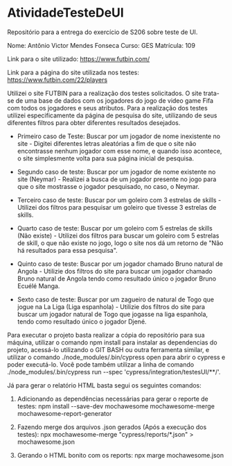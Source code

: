 # AtividadeTesteDeUI
Repositório para a entrega do exercício de S206 sobre teste de UI.

Nome: Antônio Victor Mendes Fonseca
Curso: GES
Matrícula: 109

Link para o site utilizado: https://www.futbin.com/

Link para a página do site utilizada nos testes: https://www.futbin.com/22/players

Utilizei o site FUTBIN para a realização dos testes solicitados. O site trata-se de uma base de dados com os jogadores do jogo de video game Fifa com todos os jogadores e seus atributos. Para a realização dos testes utilizei especificamente da página de pesquisa do site, utilizando de seus diferentes filtros para obter diferentes resultados desejados.

 - Primeiro caso de Teste: Buscar por um jogador de nome inexistente no site - Digitei diferentes letras aleatórias a fim de que o site não encontrasse nenhum jogador com esse nome, e quando isso acontece, o site simplesmente volta para sua página inicial de pesquisa.

 - Segundo caso de teste: Buscar por um jogador de nome existente no site (Neymar) - Realizei a busca de um jogador presente no jogo para que o site mostrasse o jogador pesquisado, no caso, o Neymar.

 - Terceiro caso de teste: Buscar por um goleiro com 3 estrelas de skills - Utilizei dos filtros para pesquisar um goleiro que tivesse 3 estrelas de skills.

 - Quarto caso de teste: Buscar por um goleiro com 5 estrelas de skills (Não existe) - Utilizei dos filtros para buscar um goleiro com 5 estrelas de skill, o que não existe no jogo, logo o site nos dá um retorno de "Não há resultados para essa pesquisa".

 - Quinto caso de teste: Buscar por um jogador chamado Bruno natural de Angola - Utilizie dos filtros do site para buscar um jogador chamado Bruno natural de Angola tendo como resultado único o jogador Bruno Ecuélé Manga. 

 - Sexto caso de teste: Buscar por um zagueiro de natural de Togo que jogue na La Liga (Liga espanhola) - Utilizie dos filtros do site para buscar um jogador natural de Togo que jogasse na liga espanhola, tendo como resultado único o jogador Djené.

Para executar o projeto basta realizar a cópia do repositório para sua máquina, utilizar o comando npm install para instalar as dependencias do projeto, acessá-lo utilizando o GIT BASH ou outra ferramenta similar, e utilizar o comando ./node_modules/.bin/cypress open para abrir o cypress e poder executá-lo. Você pode também utilizar a linha de comando ./node_modules/.bin/cypress run --spec 'cypress/integration/testesUI/**/'.

Já para gerar o relatório HTML basta segui os seguintes comandos:

1. Adicionando as dependências necessárias para gerar o reporte de testes:
npm install --save-dev mochawesome mochawesome-merge mochawesome-report-generator 
	
2. Fazendo merge dos arquivos .json gerados (Após a execução dos testes):
npx mochawesome-merge "cypress/reports/*.json" > mochawesome.json 

3. Gerando o HTML bonito com os reports:
npx marge mochawesome.json 


